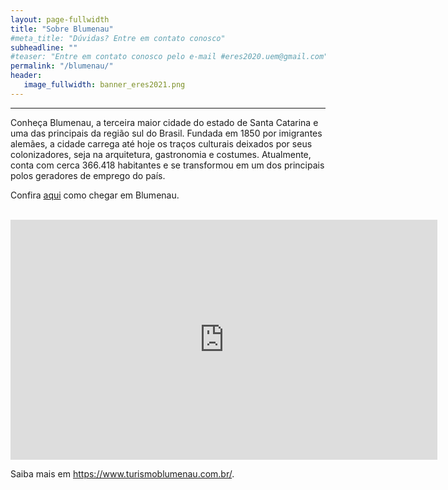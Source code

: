 ```yaml
---
layout: page-fullwidth
title: "Sobre Blumenau"
#meta_title: "Dúvidas? Entre em contato conosco"
subheadline: ""
#teaser: "Entre em contato conosco pelo e-mail #eres2020.uem@gmail.com"
permalink: "/blumenau/"
header:
   image_fullwidth: banner_eres2021.png
---
```

<hr>

<p>Conheça Blumenau, a terceira maior cidade do estado de Santa Catarina e uma das principais da região sul do Brasil. Fundada em 1850 por imigrantes alemães, a cidade carrega até hoje os traços culturais deixados por seus colonizadores, seja na arquitetura, gastronomia e costumes. Atualmente, conta com cerca 366.418 habitantes e se transformou em um dos principais polos geradores de emprego do país. </p>

<p>Confira <a href="https://www.turismoblumenau.com.br/como-chegar-em-blumenau/">aqui</a> como chegar em Blumenau.</p>
<br>

<iframe width="683" height="384" src="https://www.youtube.com/embed/hL1gQJew9sQ" title="Blumenau" frameborder="0" allow="accelerometer; autoplay; clipboard-write; encrypted-media; gyroscope; picture-in-picture" allowfullscreen></iframe>

<p>Saiba mais em <a href="https://www.turismoblumenau.com.br/">https://www.turismoblumenau.com.br/</a>.</p>
